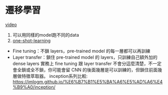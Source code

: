# 遷移學習
[video](https://www.youtube.com/playlist?list=PL1f_B9coMEeB4GBkfyB_0xzbYAVcb6gOt)

1. 可以用同樣的model跑不同的data
2. [one-shot-learning](https://zhuanlan.zhihu.com/p/29058453)
* Fine tuning：不鎖 layers，pre-trained model 的每一層都可以再訓練
* Layer transfer：鎖住 pre-trained model 的 layers，只訓練自己額外加的 dense layers
實務上 fine tuning 跟 layer transfer 不會分這麼清楚，不一定會全鎖或全不鎖，你可能會留 CNN 的後面幾層是可以訓練的，但鎖住前面幾層做特徵萃取器。
inception系列比較: https://imlogm.github.io/%E6%B7%B1%E5%BA%A6%E5%AD%A6%E4%B9%A0/inception/
